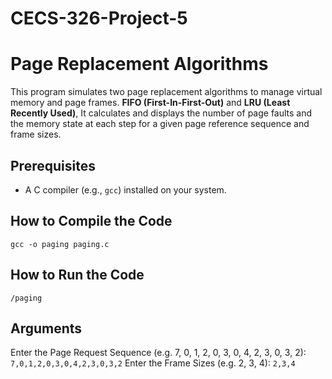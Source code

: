 # CECS-326-Project-5

# Page Replacement Algorithms

This program simulates two page replacement algorithms to manage virtual memory and page frames.
**FIFO (First-In-First-Out)** and **LRU (Least Recently Used)**,
It calculates and displays the number of page faults and the memory state at each step for a given page reference sequence and frame sizes.

## Prerequisites

- A C compiler (e.g., `gcc`) installed on your system.

## How to Compile the Code

`gcc -o paging paging.c`

## How to Run the Code

`/paging`

## Arguments

Enter the Page Request Sequence (e.g. 7, 0, 1, 2, 0, 3, 0, 4, 2, 3, 0, 3, 2): `7,0,1,2,0,3,0,4,2,3,0,3,2`
Enter the Frame Sizes (e.g. 2, 3, 4): `2,3,4`
